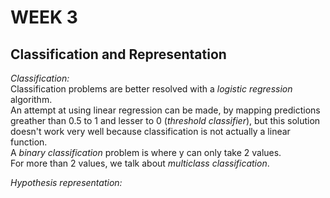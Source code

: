 # **WEEK 3**

## **Classification and Representation**  

*Classification:*  
  Classification problems are better resolved with a *logistic regression* algorithm.  
  An attempt at using linear regression can be made, by mapping predictions greather than 0.5 to 1 and lesser to 0 (*threshold classifier*), but this solution doesn't work very well because classification is not actually a linear function.  
  A *binary classification* problem is where y can only take 2 values.  
  For more than 2 values, we talk about *multiclass classification*.  
  
*Hypothesis representation:*  
  
